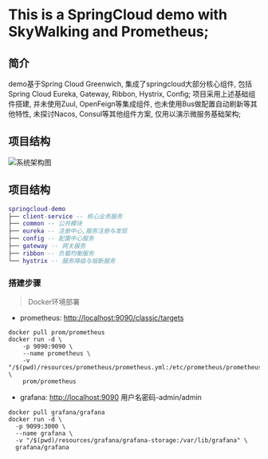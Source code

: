 # This is a SpringCloud demo with SkyWalking and Prometheus;

## 简介

demo基于Spring Cloud Greenwich, 集成了springcloud大部分核心组件, 包括Spring Cloud Eureka, Gateway, Ribbon, Hystrix, Config; 项目采用上述基础组件搭建, 并未使用Zuul, OpenFeign等集成组件, 也未使用Bus做配置自动刷新等其他特性, 未探讨Nacos, Consul等其他组件方案, 仅用以演示微服务基础架构;

## 项目结构

![系统架构图](micro_service_arch.jpg)

## 项目结构

``` lua
springcloud-demo
├── client-service -- 核心业务服务
├── common -- 公共模块
├── eureka -- 注册中心,服务注册与发现
├── config -- 配置中心服务
├── gateway -- 网关服务
├── ribbon -- 负载均衡服务
└── hystrix -- 服务降级与熔断服务
```

### 搭建步骤
> Docker环境部署
- prometheus: [http://localhost:9090/classic/targets](http://localhost:9090/classic/targets)
```
docker pull prom/prometheus
docker run -d \
    -p 9090:9090 \
    --name prometheus \
    -v "/$(pwd)/resources/prometheus/prometheus.yml:/etc/prometheus/prometheus.yml" \
    prom/prometheus
```
- grafana: [http://localhost:9090](http://localhost:9090) 用户名密码-admin/admin
```
docker pull grafana/grafana
docker run -d \
  -p 9099:3000 \
  --name grafana \
  -v "/$(pwd)/resources/grafana/grafana-storage:/var/lib/grafana" \
  grafana/grafana
```
